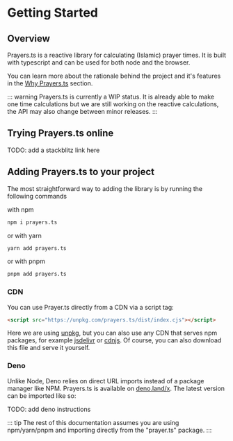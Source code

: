 # Getting Started

## Overview

Prayers.ts is a reactive library for calculating (Islamic) prayer times. It is built with typescript and can be used for both node and the browser.

You can learn more about the rationale behind the project and it's features in the [Why Prayers.ts](./introduction.md#why-this-library) section.

::: warning
Prayers.ts is currently a WIP status. It is already able to make one time calculations but we are still working on the reactive calculations, the API may also change between minor releases.
:::

## Trying Prayers.ts online

TODO: add a stackblitz link here

## Adding Prayers.ts to your project

The most straightforward way to adding the library is by running the following commands

with npm

```bash
npm i prayers.ts
```

or with yarn

```bash
yarn add prayers.ts
```

or with pnpm

```bash
pnpm add prayers.ts
```

### CDN

You can use Prayer.ts directly from a CDN via a script tag:

```html
<script src="https://unpkg.com/prayers.ts/dist/index.cjs"></script>
```

Here we are using [unpkg](https://unpkg.com), but you can also use any CDN that serves npm packages, for example [jsdelivr](https://www.jsdelivr.com/) or [cdnjs](https://cdnjs.com/). Of course, you can also download this file and serve it yourself.

### Deno

Unlike Node, Deno relies on direct URL imports instead of a package manager like NPM. Prayers.ts is available on [deno.land/x](https://deno.land/x). The latest version can be imported like so:

TODO: add deno instructions

::: tip
The rest of this documentation assumes you are using npm/yarn/pnpm and importing directly from the "prayer.ts" package.
:::

